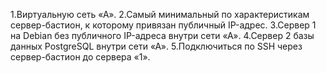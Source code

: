 1.Виртуальную сеть «А».
2.Самый минимальный по характеристикам сервер-бастион, к которому привязан публичный IP-адрес.
3.Сервер 1 на Debian без публичного IP-адреса внутри сети «А».
4.Сервер 2 базы данных PostgreSQL внутри сети «А».
5.Подключиться по SSH через сервер-бастион до сервера «1».
